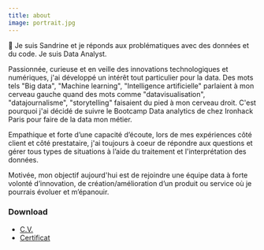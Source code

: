 ```yaml
---
title: about
image: portrait.jpg
---
```

👋 Je suis Sandrine et je réponds aux problématiques avec des données et du code.
Je suis Data Analyst.

Passionnée, curieuse et en veille des innovations technologiques et numériques, j'ai développé un intérêt tout particulier pour la data.
Des mots tels "Big data", "Machine learning", "Intelligence artificielle" parlaient à mon cerveau gauche quand des mots comme "datavisualisation", "datajournalisme", "storytelling" faisaient du pied à mon cerveau droit.
C'est pourquoi j'ai décidé de suivre le Bootcamp Data analytics de chez Ironhack Paris pour faire de la data mon métier.

Empathique et forte d’une capacité d’écoute, lors de mes expériences côté client et côté prestataire, j'ai toujours à coeur de répondre aux questions et gérer tous types de situations à l’aide du traitement et l'interprétation des données.

Motivée, mon objectif aujourd'hui est de rejoindre une équipe data à forte volonté d’innovation, de création/amélioration d’un produit ou service où je pourrais évoluer et m’épanouir.


<section>
	<h3 class="major">Download</h3>
	<ul class="actions">
		<li><a href="docs/Sandrine_Resume_20.pdf" class="button icon fa-download" target="blank">C.V.</a></li>
		<li><a href="docs/Certificate_ironhack_2019-2020.pdf" class="button icon fa-download" target="blank">Certificat</a></li>
	</ul>
</section>
